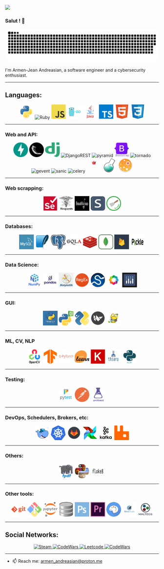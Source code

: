 ![](https://i.ibb.co/YXrfF37/8-F3-A2220-1000x630.jpg)

### Salut ! 👋

<picture>
     <source media="(prefers-color-scheme: dark)" srcset="https://raw.githubusercontent.com/Armen-Jean-Andreasian/Armen-Jean-Andreasian/cd66a8efe9be287abedfe43398c1308b2d116e60/pics/github-contribution-grid-snake-dark.svg">
     <img alt="snake!" src="https://raw.githubusercontent.com/Armen-Jean-Andreasian/Armen-Jean-Andreasian/cd66a8efe9be287abedfe43398c1308b2d116e60/pics/github-contribution-grid-snake-dark.svg">
</picture>

I'm Armen-Jean Andreasian, a software engineer and a cybersecurity enthusiast. 


---
## Languages:
<p align="center">
<img src="pics/python.png" alt="Python" width="48" height="48" />
<img src="https://upload.wikimedia.org/wikipedia/commons/f/f1/Ruby_logo.png" alt="Ruby" width="48" height="48" />
<img src="pics/image4.png" alt="JavaScript" width="48" height="48" />
<img src="pics/golang.png" alt="Go" width="48" height="48" />
<img src="pics/java.png" alt="Java" width="48" height="48" />
<img src="pics/image5.png" alt="TS" width="48" height="48" />
<img src="pics/image2.png" alt="HTML" width="48" height="48" />
<img src="pics/image3.png" alt="CSS" width="48" height="48" />
</p>

---
### Web and API:
<p align="center">
<img src="pics/image10.png" alt="Fast-API" width="48" height="48" />
<img src="pics/flask.png" alt="flask" width="48" height="48" />
<img src="pics/image16.png" alt="Django" width="48" height="48" />
<img src="https://storage.caktusgroup.com/media/blog-images/drf-logo2.png" alt="DjangoREST" width="48" height="48" />
<img src="https://wangoes.com/images/icons/framework/pyramid.webp" alt="pyramid" width="48" height="48" />
<img src="pics/image17.png" alt="bootstrap" width="48" height="48" />
<img src="https://img.stackshare.io/service/1002/tornado.png" alt="tornado" width="48" height="48" />
<img src="https://avatars.githubusercontent.com/u/5564530?s=200&v=4" alt="gevent" width="48" height="48" />
<img src="https://avatars.githubusercontent.com/u/25215992?s=280&v=4" alt="sanic" width="48" height="48" />
<img src="https://docs.celeryq.dev/en/stable/_static/celery_512.png" alt="celery" width="48" height="48" />
<img src="pics/streamlit.png" alt="streamlit" width="48" height="48" />
<img src="pics/img_1.png" alt="celery" width="48" height="48" />
<img src="pics/img.png" alt="aiohttp" width="48" height="48" />
</p>

---
### Web scrapping:
<p align="center">
<img src="pics/image14.png" alt="Selenium" width="48" height="48" />
<img src="pics/requests.png" alt="requests" width="48" height="48" />
<img src="pics/BeautifulSoup.png" alt="BeautifulSoup" width="48" height="48" />
<img src="pics/Selectorlib.png" alt="Selectorlib" width="48" height="48" />
<img src="pics/scrapy.png" alt="Scrapy" width="48" height="48" />
</p>

---
### Databases:
<p align="center">
<img src="pics/image12.png" alt="Mysql" width="48" height="48" />
<img src="pics/image13.png" alt="SQLite" width="48" height="48" />
<img src="pics/postgresql.png" alt="postgresql" width="48" height="48" />
<img src="pics/SQLAlchemy.png" alt="SQLAlchemy" width="48" height="48" />
<img src="pics/redis.png" alt="Redis" width="48" height="48" />
<img src="pics/mongodb.png" alt="mongodb" width="48" height="48" />
<img src="pics/firebase.png" alt="firebase" width="48" height="48" />
<img src="pics/pickle.png" alt="firebase" width="48" height="48" />
</p>

---
### Data Science:
<p align="center">
<img src="pics/numpy.png" alt="Numpy" width="48" height="48" />
<img src="pics/pandas.jpg" alt="Pandas" width="48" height="48" />
<img src="pics/matplotlib.png" alt="matplotlib" width="48" height="48" />
<img src="pics/regex.png" alt="regex" width="48" height="48" />
<img src="pics/scipy.png" alt="scipy" width="48" height="48" />
<img src="pics/bokeh.png" alt="bokeh" width="48" height="48" />
<img src="pics/plotly.png" alt="plotly" width="48" height="48" />
</p>

---
### GUI:
<p align="center">
<img src="pics/tkinter.png" alt="Pytest" width="48" height="48" />
<img src="pics/PyQT5.png" alt="PyQT5" width="48" height="48" />
<img src="pics/sg.png" alt="pysimplegui" width="48" height="48" />
<img src="pics/kivy.png" alt="pysimplegui" width="48" height="48" />
<img src="pics/pygame.png" alt="pygame" width="48" height="48" />
</p>

---
### ML, CV, NLP
<p align="center">
<img src="pics/image7.png" alt="Open-CV" width="48" height="48" />
<img src="pics/image8.png" alt="TensorFlow" width="48" height="48" />
<img src="pics/image11.png" alt="Pytorch" width="48" height="48" />
<img src="pics/ScikitLearn.png" alt="ScikitLearn" width="48" height="48" />
<img src="pics/keras.png" alt="keras" width="48" height="48" />
<img src="pics/theano.png" alt="keras" width="48" height="48" />
<img src="pics/nltk.png" alt="nltk" width="48" height="48" />
</p>

---
### Testing:
<p align="center">
<img src="pics/image15.png" alt="Pytest" width="48" height="48" />
<img src="pics/postman.png" alt="postman" width="48" height="48" />
<img src="pics/unittest.png" alt="postman" width="48" height="48" />
</p>

---
### DevOps, Schedulers, Brokers, etc:
<p align="center">
<img src="pics/docker.png" alt="Docker" width="48" height="48" />
<img src="pics/kubernetes.png" alt="Kubernetes" width="48" height="48" />
<img src="pics/gitlab.png" alt="gitlab" width="48" height="48" />
<img src="pics/airflow.png" alt="airflow" width="48" height="48" />
<img src="pics/kafka.jpg" alt="kafka" width="48" height="48" />
<img src="pics/rabbitmq.png" alt="rabbitmq" width="48" height="48" />
</p>

---
### Others:
<p align="center">
<img src="pics/fpdf.png" alt="fpdf" width="48" height="48" />
<img src="pics/pillow.png" alt="pillow" width="48" height="48" />
<img src="pics/flake.png" alt="pillow" width="48" height="48" />
</p>

---
### Other tools:
<p align="center">
<img src="pics/image21.png" alt="git" width="48" height="48" />
<img src="pics/image22.png" alt="git_bash" width="48" height="48" />
<img src="pics/image24.png" alt="git_bash" width="48" height="48" />
<img src="pics/db.png" alt="db_browser" width="48" height="48" />
<img src="pics/image26.png" alt="photoshop" width="48" height="48" />
<img src="pics/image27.png" alt="p_pro" width="48" height="48" />
<img src="pics/StableDiffusion.png" alt="StableDiffusion" width="48" height="48" />
<img src="pics/wireshark.png" alt="wireshark" width="48" height="48" />
<img src="pics/maltego.png" alt="maltego" width="48" height="48" />
</p>

---
## Social Networks:

<p align="center">

<a href="https://steamcommunity.com/id/hardy_77/">
   <img src="https://upload.wikimedia.org/wikipedia/commons/thumb/8/83/Steam_icon_logo.svg/768px-Steam_icon_logo.svg.png" alt="Steam" width="48" height="48" />
</a>
<a href="https://t.me/hardliner21">
   <img src="https://upload.wikimedia.org/wikipedia/commons/thumb/8/82/Telegram_logo.svg/2048px-Telegram_logo.svg.png" alt="CodeWars" width="48" height="48" />
</a>
<a href="https://leetcode.com/a_andreasian/">
   <img src="https://www.goodtecher.com/wp-content/uploads/2020/08/LeetCode_logo-150x150.png" alt="Leetcode" width="48" height="48" />
</a>
<a href="https://www.codewars.com/users/armM00">
   <img src="https://docs.codewars.com/logo.svg" alt="CodeWars" width="48" height="48" />
</a>

</p>

---
- 📫 Reach me: [armen_andreasian@proton.me](mailto:armen_andreasian@proton.me)
